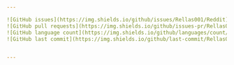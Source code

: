 ```yaml
---

![GitHub issues](https://img.shields.io/github/issues/Rellas001/Reddit)
![GitHub pull requests](https://img.shields.io/github/issues-pr/Rellas001/Reddit)
![GitHub language count](https://img.shields.io/github/languages/count/Rellas001/Reddit)
![GitHub last commit](https://img.shields.io/github/last-commit/Rellas001/Reddit)


---
```

